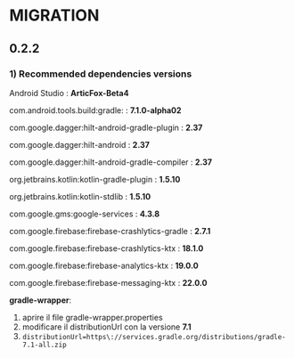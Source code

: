 # MIGRATION

## 0.2.2

### 1) Recommended dependencies versions

Android Studio : **ArticFox-Beta4**

com.android.tools.build:gradle: : **7.1.0-alpha02**

com.google.dagger:hilt-android-gradle-plugin : **2.37**

com.google.dagger:hilt-android : **2.37**

com.google.dagger:hilt-android-gradle-compiler : **2.37**

org.jetbrains.kotlin:kotlin-gradle-plugin : **1.5.10**

org.jetbrains.kotlin:kotlin-stdlib : **1.5.10**

com.google.gms:google-services : **4.3.8**

com.google.firebase:firebase-crashlytics-gradle : **2.7.1**

com.google.firebase:firebase-crashlytics-ktx : **18.1.0**

com.google.firebase:firebase-analytics-ktx : **19.0.0**

com.google.firebase:firebase-messaging-ktx : **22.0.0**

**gradle-wrapper**:
	
1. aprire il file gradle-wrapper.properties
2.  modificare il distributionUrl con la versione **7.1**
3. `distributionUrl=https\://services.gradle.org/distributions/gradle-7.1-all.zip`
